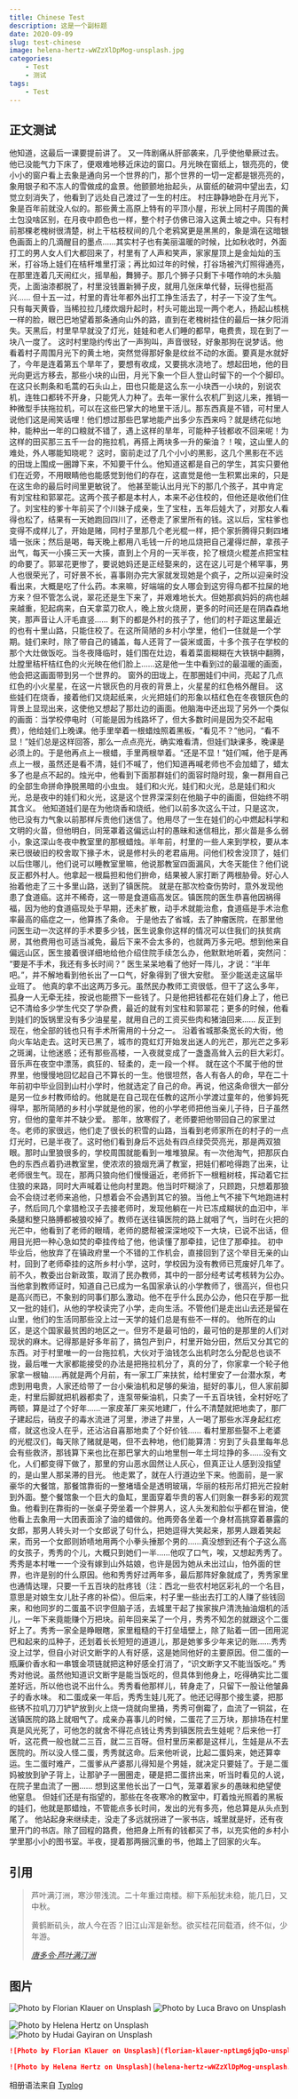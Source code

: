 ```yaml
---
title: Chinese Test
description: 这是一个副标题
date: 2020-09-09
slug: test-chinese
image: helena-hertz-wWZzXlDpMog-unsplash.jpg
categories:
    - Test
    - 测试
tags:
    - Test
---
```


## 正文测试

他知道，这最后一课要提前讲了。
又一阵剧痛从肝部袭来，几乎使他晕厥过去。他已没能气力下床了，便艰难地移近床边的窗口。月光映在窗纸上，银亮亮的，使小小的窗户看上去象是通向另一个世界的门，那个世界的一切一定都是银亮亮的，象用银子和不冻人的雪做成的盒景。他颤颤地抬起头，从窗纸的破洞中望出去，幻觉立刻消失了，他看到了远处自己渡过了一生的村庄。
村庄静静地卧在月光下，象是百年前就没人似的。那些黄土高原上特有的平顶小屋，形状上同村子周围的黄土包没啥区别，在月夜中颜色也一样，整个村子仿佛已溶入这黄土坡之中。只有村前那棵老槐树很清楚，树上干枯枝杈间的几个老鸦窝更是黑黑的，象是滴在这暗银色画面上的几滴醒目的墨点……其实村子也有美丽温暖的时候，比如秋收时，外面打工的男人女人们大都回来了，村里有了人声和笑声，家家屋顶上是金灿灿的玉米，打谷场上娃们在桔杆堆里打滚；再比如过年的时候，打谷场被汽灯照得通亮，在那里连着几天闹红火，摇旱船，舞狮子。那几个狮子只剩下卡嗒作响的木头脑壳，上面油漆都脱了，村里没钱置新狮子皮，就用几张床单代替，玩得也挺高兴……
但十五一过，村里的青壮年都外出打工挣生活去了，村子一下没了生气。只有每天黄昏，当稀拉拉几缕炊烟升起时，村头可能出现一两个老人，扬起山核桃一样的脸，眼巴巴地望着那条通向山外的路，直到在老槐树挂住的最后一抹夕阳消失。天黑后，村里早早就没了灯光，娃娃和老人们睡的都早，电费贵，现在到了一块八一度了。
这时村里隐约传出了一声狗叫，声音很轻，好象那狗在说梦话。他看着村子周围月光下的黄土地，突然觉得那好象是纹丝不动的水面。要真是水就好了，今年是连着第五个旱年了，要想有收成，又要挑水浇地了。想起田地，他的目光向更远方移去，那些小块的山田，月光下象一个巨人登山时留下的一个个脚印。在这只长荆条和毛蒿的石头山上，田也只能是这么东一小块西一小块的，别说农机，连牲口都转不开身，只能凭人力种了。去年一家什么农机厂到这儿来，推销一种微型手扶拖拉机，可以在这些巴掌大的地里干活儿。那东西真是不错，可村里人说他们这是闹笑话哩！他们想过那些巴掌地能产出多少东西来吗？就是绣花似地种，能种出一年的口粮就不错了，遇上这样的旱年，可能种子钱都收不回来呢！为这样的田买那三五千一台的拖拉机，再搭上两块多一升的柴油？！唉，这山里人的难处，外人哪能知晓呢？
这时，窗前走过了几个小小的黑影，这几个黑影在不远的田垅上围成一圈蹲下来，不知要干什么。他知道这都是自己的学生，其实只要他们在近旁，不用眼睛他也能感觉到他们的存在，这直觉是他一生积累出来的，只是在这生命的最后时间里更敏锐了。
他甚至能认出月光下的那几个孩子，其中肯定有刘宝柱和郭翠花。这两个孩子都是本村人，本来不必住校的，但他还是收他们住了。刘宝柱的爹十年前买了个川妹子成亲，生了宝柱，五年后娃大了，对那女人看得也松了，结果有一天她跑回四川了，还卷走了家里所有的钱。这以后，宝柱爹也变得不成样儿了，开始是赌，同村子里那几个老光棍一样，把个家折腾得只剩四堵墙一张床；然后是喝，每天晚上都用八毛钱一斤的地瓜烧把自己灌得烂醉，拿孩子出气，每天一小揍三天一大揍，直到上个月的一天半夜，抡了根烧火棍差点把宝柱的命要了。郭翠花更惨了，要说她妈还是正经娶来的，这在这儿可是个稀罕事，男人也很荣光了，可好景不长，喜事刚办完大家就发现她是个疯子，之所以迎亲时没看出来，大概是吃了什么药。本来嘛，好端端的女人哪会到这穷得鸟都不拉屎的地方来？但不管怎么说，翠花还是生下来了，并艰难地长大。但她那疯妈妈的病也越来越重，犯起病来，白天拿菜刀砍人，晚上放火烧房，更多的时间还是在阴森森地笑，那声音让人汗毛直竖……
剩下的都是外村的孩子了，他们的村子距这里最近的也有十里山路，只能住校了。在这所简陋的乡村小学里，他们一住就是一个学期。娃们来时，除了带自己的铺盖，每人还背了一袋米或面，十多个孩子在学校的那个大灶做饭吃。当冬夜降临时，娃们围在灶边，看着菜面糊糊在大铁锅中翻腾，灶膛里秸杆桔红色的火光映在他们脸上……这是他一生中看到过的最温暖的画面，他会把这画面带到另一个世界的。
窗外的田垅上，在那圈娃们中间，亮起了几点红色的小火星星，在这一片银灰色的月夜的背景上，火星星的红色格外醒目。
这些娃们在烧香，接着他们又烧起纸来，火光把娃们的形象以桔红色在冬夜银灰色的背景上显现出来，这使他又想起了那灶边的画面。他脑海中还出现了另外一个类似的画面：当学校停电时（可能是因为线路坏了，但大多数时间是因为交不起电费），他给娃们上晚课。他手里举着一根蜡烛照着黑板，“看见不？”他问，“看不显！”娃们总是这样回答，那么一点点亮光，确实难看清，但娃们缺课多，晚课是必须上的。于是他再点上一根蜡，手里两根举着。“还是不显！”娃们喊，他于是再点上一根，虽然还是看不清，娃们不喊了，他们知道再喊老师也不会加蜡了，蜡太多了也是点不起的。烛光中，他看到下面那群娃们的面容时隐时现，象一群用自己的全部生命拼命挣脱黑暗的小虫虫。
娃们和火光，娃们和火光，总是娃们和火光，总是夜中的娃们和火光，这是这个世界深深刻在他脑子中的画面，但始终不明其含义。
他知道娃们是在为他烧香和烧纸，他们以前多次这么干过，只是这次，他已没有力气象以前那样斥责他们迷信了。他用尽了一生在娃们的心中燃起科学和文明的火苗，但他明白，同笼罩着这偏远山村的愚昧和迷信相比，那火苗是多么弱小，象这深山冬夜中教室里的那根蜡烛。半年前，村里的一些人来到学校，要从本来已很破旧的校舍取下掾子木，说是修村头的老君庙用。问他们校舍没顶了，娃们以后住哪儿，他们说可以睡教室里嘛，他说那教室四面漏风，大冬天能住？他们说反正都外村人。他拿起一根扁担和他们拚命，结果被人家打断了两根胁骨。好心人抬着他走了三十多里山路，送到了镇医院。
就是在那次检查伤势时，意外发现他患了食道癌。这并不稀奇，这一带是食道癌高发区。镇医院的医生恭喜他因祸得福，因为他的食道癌现处于早期，还未扩散，动手术就能治愈，食道癌是手术治愈率最高的癌症之一，他算拣了条命。
于是他去了省城，去了肿瘤医院，在那里他问医生动一次这样的手术要多少钱，医生说象你这样的情况可以住我们的扶贫病房，其他费用也可适当减免，最后下来不会太多的，也就两万多元吧。想到他来自偏远山区，医生接着很详细地给他介绍住院手续怎么办，他默默地听着，突然问：
“要是不手术，我还有多长时间？”
医生呆呆地看了他好一阵儿，才说：“半年吧。”，并不解地看到他长出了一口气，好象得到了很大安慰。
至少能送走这届毕业班了。
他真的拿不出这两万多元。虽然民办教师工资很低，但干了这么多年，孤身一人无牵无挂，按说也能攒下一些钱了。只是他把钱都花在娃们身上了，他已记不清给多少学生代交了学杂费，最近的就有刘宝柱和郭翠花；更多的时候，他看到娃们的饭锅里没有多少油星星，就用自己的工资买些肉和猪油回来……
反正到现在，他全部的钱也只有手术所需用的十分之一。
沿着省城那条宽长的大街，他向火车站走去。这时天已黑了，城市的霓虹灯开始发出迷人的光芒，那光芒之多彩之斑澜，让他迷惑；还有那些高楼，一入夜就变成了一盏盏高耸入云的巨大彩灯。音乐声在夜空中漂荡，疯狂的、轻柔的，走一段一个样。
就在这个不属于他的世界里，他慢慢地回忆起自己不算长的一生。他很坦然，各人有各人的命，早在二十年前初中毕业回到山村小学时，他就选定了自己的命。再说，他这条命很大一部分是另一位乡村教师给的。他就是在自己现在任教的这所小学渡过童年的，他爹妈死得早，那所简陋的乡村小学就是他的家，他的小学老师把他当亲儿子待，日子虽然穷，但他的童年并不缺少爱。
那年，放寒假了，老师要把他带回自己的家里过冬。老师的家很远，他们走了很长的积雪的山路，当看到老师家所在的村子的一点灯光时，已是半夜了。这时他们看到身后不远处有四点绿荧荧亮光，那是两双狼眼。那时山里狼很多的，学校周围就能看到一堆堆狼屎。有一次他淘气，把那灰白色的东西点着扔进教室里，使浓浓的狼烟充满了教室，把娃们都呛得跑了出来，让老师很生气。现在，那两只狼向他们慢慢逼近，老师折下一根粗树枝，挥动着它拦住狼的来路，同时大声喊着让他向村里跑。他当时吓糊涂了，只顾跑，只想着那狼会不会绕过老师来追他，只想着会不会遇到其它的狼。当他上气不接下气地跑进村子，然后同几个拿猎枪汉子去接老师时，发现他躺在一片已冻成糊状的血汩中，半条腿和整只胳膊都被狼咬掉了。教师在送往镇医院的路上就咽了气，当时在火把的光芒中，他看到了老师的眼晴，老师的腮帮被深深地咬下一大块，已说不出话，但用目光把一种心急如焚的牵挂传给了他，他读懂了那牵挂，记住了那牵挂。
初中毕业后，他放弃了在镇政府里一个不错的工作机会，直接回到了这个举目无亲的山村，回到了老师牵挂的这所乡村小学，这时，学校因为没有教师已荒废好几年了。
前不久，教委出台新政策，取消了民办教师，其中的一部分经考试考核转为公办。当他拿到教师证时，知道自己已成为一名国家承认的小学教师了，很高兴，但也只是高兴而已，不象别的同事们那么激动。他不在乎什么民办公办，他只在乎那一批又一批的娃们，从他的学校读完了小学，走向生活。不管他们是走出山去还是留在山里，他们的生活同那些没上过一天学的娃们总是有些不一样的。
他所在的山区，是这个国家最贫困的地区之一。但穷不是最可怕的，最可怕的是那里的人们对现状的麻木。记得那是好多年前了，搞包产到户，村里开始分田，然后又分其它的东西。对于村里唯一的一台拖拉机，大伙对于油钱怎么出机时怎么分配总也谈不拢，最后唯一大家都能接受的办法是把拖拉机分了，真的分了，你家拿一个轮子他家拿一根轴……再就是两个月前，有一家工厂来扶贫，给村里安了一台潜水泵，考虑到用电贵，人家还给带了一台小柴油机和足够的柴油，挺好的事儿，但人家前脚走，村里后脚就把机器都卖了，连泵带柴油机，只卖了一千五百块钱，全村好吃了两顿，算是过了个好年……一家皮革厂来买地建厂，什么不清楚就把地卖了，那厂子建起后，硝皮子的毒水流进了河里，渗进了井里，人一喝了那些水浑身起红疙瘩，就这也没人在乎，还沾沾自喜那地卖了个好价钱……
看村里那些娶不上老婆的光棍汉们，每天除了赌就是喝，但不去种地，他们能算清：穷到了头县里每年总会有些救济，那钱算下来也比在那巴掌大的山地里刨一年土坷垃挣的多……没有文化，人们都变得下做了，那里的穷山恶水固然让人灰心，但真正让人感到没指望的，是山里人那呆滞的目光。
他走累了，就在人行道边坐下来。他面前，是一家豪华的大餐馆，那餐馆靠街的一整堵墙全是透明玻璃，华丽的枝形吊灯把光芒投射到外面。整个餐馆象一个巨大的鱼缸，里面穿着华贵的客人们则象一群多彩的观赏鱼。他看到在靠街的一张桌子旁坐着一个胖男人，这人头发和脸似乎都在冒油，使他看上去象用一大团表面涂了油的蜡做的。他两旁各坐着一个身材高挑穿着暴露的女郎，那男人转头对一个女郎说了句什么，把她逗得大笑起来，那男人跟着笑起来，而另一个女郎则娇啧地用两个小拳头捶那个男的……真没想到还有个子这么高的女孩子，秀秀的个儿，大概只到她们一半……他叹了口气，唉，又想起秀秀了。
秀秀是本村唯一一个没有嫁到山外姑娘，也许是因为她从未出过山，怕外面的世界，也许是别的什么原因。他和秀秀好过两年多，最后那阵好象就成了，秀秀家里也通情达理，只要一千五百块的肚疼钱（注：西北一些农村地区彩礼的一个名目，意思是对娘生女儿肚子疼的补偿）。但后来，村子里一些出去打工的人赚了些钱回来，和他同岁的二蛋虽不识字但脑子活，去城里干起了挨家挨户清洗抽油烟机的活儿，一年下来竟能赚个万把块。前年回来呆了一个月，秀秀不知怎的就跟这个二蛋好上了。秀秀一家全是睁眼瞎，家里粗糙的干打垒墙壁上，除了贴着一团一团用泥巴和起来的瓜种子，还划着长长短短的道道儿，那是她爹多少年来记的账……秀秀没上过学，但自小对识文断字的人有好感，这是她同他好的主要原因。但二蛋的一瓶廉价香水和一串镀金项链就把这种好感全打消了，“识文断字又不能当饭吃。”
秀秀对他说。虽然他知道识文断字是能当饭吃的，但具体到他身上，吃得确实比二蛋差好远，所以他也说不出什么。秀秀看他那样儿，转身走了，只留下一股让他皱鼻子的香水味。
和二蛋成亲一年后，秀秀生娃儿死了。他还记得那个接生婆，把那些锈不拉叽刀刀铲铲放到火上烧一烧就向里捅，秀秀可倒霉了，血流了一铜盆，在送镇医院的路上就咽气了。成亲办喜事儿的时候，二蛋花了三万块，那排场在村里真是风光死了，可他怎的就舍不得花点钱让秀秀到镇医院去生娃呢？后来他一打听，这花费一般也就二三百，就二三百呀。但村里历来都是这样儿，生娃是从不去医院的。所以没人怪二蛋，秀秀就这命。后来他听说，比起二蛋妈来，她还算幸运。生二蛋时难产，二蛋爹从产婆那儿得知是个男娃，就决定只要娃了。于是二蛋妈被放到驴子背上，让那驴子一圈圈走，硬是把二蛋挤出来，听当时看见的人说，在院子里血流了一圈……
想到这里他长出了一口气，笼罩着家乡的愚昧和绝望使他窒息。
但娃们还是有指望的，那些在冬夜寒冷的教室中，盯着烛光照着的黑板的娃们，他就是那蜡烛，不管能点多长时间，发出的光有多亮，他总算是从头点到尾了。
他站起身来继续走，没走了多远就拐进了一家书店，城里就是好，还有夜里开门的书店。除了回程的路费，他把身上所有的钱都买了书，以充实他的乡村小学里那小小的图书室。半夜，提着那两捆沉重的书，他踏上了回家的火车。

## 引用

> 芦叶满汀洲，寒沙带浅流。二十年重过南楼。柳下系船犹未稳，能几日，又中秋。
>
> 黄鹤断矶头，故人今在否？旧江山浑是新愁。欲买桂花同载酒，终不似，少年游。 
>
> *[唐多令·芦叶满汀洲](https://www.gushiwen.cn/shiwenv_79730f08af17.aspx)*

## 图片

![Photo by Florian Klauer on Unsplash](florian-klauer-nptLmg6jqDo-unsplash.jpg)  ![Photo by Luca Bravo on Unsplash](luca-bravo-alS7ewQ41M8-unsplash.jpg) 

![Photo by Helena Hertz on Unsplash](helena-hertz-wWZzXlDpMog-unsplash.jpg)  ![Photo by Hudai Gayiran on Unsplash](hudai-gayiran-3Od_VKcDEAA-unsplash.jpg)

```markdown
![Photo by Florian Klauer on Unsplash](florian-klauer-nptLmg6jqDo-unsplash.jpg)  ![Photo by Luca Bravo on Unsplash](luca-bravo-alS7ewQ41M8-unsplash.jpg) 

![Photo by Helena Hertz on Unsplash](helena-hertz-wWZzXlDpMog-unsplash.jpg)  ![Photo by Hudai Gayiran on Unsplash](hudai-gayiran-3Od_VKcDEAA-unsplash.jpg)
```

相册语法来自 [Typlog](https://typlog.com/)